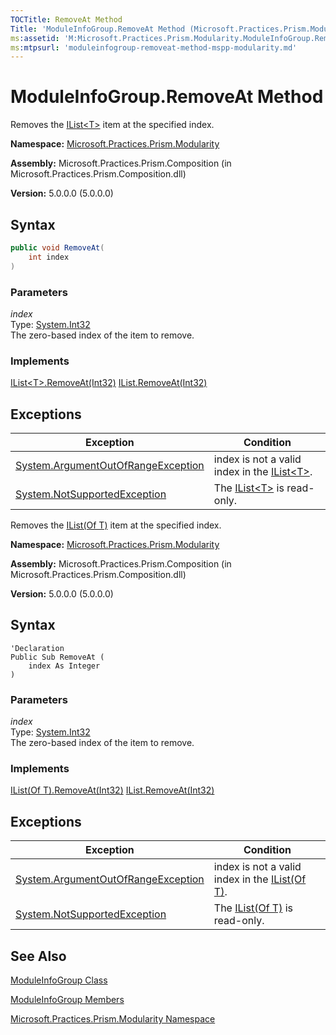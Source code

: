 ```yaml
---
TOCTitle: RemoveAt Method
Title: 'ModuleInfoGroup.RemoveAt Method (Microsoft.Practices.Prism.Modularity)'
ms:assetid: 'M:Microsoft.Practices.Prism.Modularity.ModuleInfoGroup.RemoveAt(System.Int32)'
ms:mtpsurl: 'moduleinfogroup-removeat-method-mspp-modularity.md'
---
```


# ModuleInfoGroup.RemoveAt Method

Removes the [IList&lt;T&gt;](http://msdn.microsoft.com/en-us/library/5y536ey6) item at the specified index.

**Namespace:** [Microsoft.Practices.Prism.Modularity](/patterns-practices/reference/mspp-modularity-namespace)

**Assembly:** Microsoft.Practices.Prism.Composition (in Microsoft.Practices.Prism.Composition.dll)

**Version:** 5.0.0.0 (5.0.0.0)

## Syntax

```C#
public void RemoveAt(
	int index
)
```

### Parameters

*index*    
Type: [System.Int32](http://msdn.microsoft.com/en-us/library/td2s409d)  
The zero-based index of the item to remove.

### Implements

[IList&lt;T&gt;.RemoveAt(Int32)](http://msdn.microsoft.com/en-us/library/c93ab5c9)
[IList.RemoveAt(Int32)](http://msdn.microsoft.com/en-us/library/x5zwtyhy)

## Exceptions


| Exception                                                                                   | Condition                                                                                                             |
|---------------------------------------------------------------------------------------------|-----------------------------------------------------------------------------------------------------------------------|
| [System.ArgumentOutOfRangeException](http://msdn.microsoft.com/en-us/library/8xt94y6e) | index is not a valid index in the [IList&lt;T&gt;](http://msdn.microsoft.com/en-us/library/5y536ey6). |
| [System.NotSupportedException](http://msdn.microsoft.com/en-us/library/8a7a4e64)       | The [IList&lt;T&gt;](http://msdn.microsoft.com/en-us/library/5y536ey6) is read-only.                  |

Removes the [IList(Of T)](http://msdn.microsoft.com/en-us/library/5y536ey6) item at the specified index.

**Namespace:** [Microsoft.Practices.Prism.Modularity](/patterns-practices/reference/mspp-modularity-namespace)

**Assembly:** Microsoft.Practices.Prism.Composition (in Microsoft.Practices.Prism.Composition.dll)

**Version:** 5.0.0.0 (5.0.0.0)

## Syntax

```VB
'Declaration
Public Sub RemoveAt ( 
	index As Integer
)
```

### Parameters

*index*    
Type: [System.Int32](http://msdn.microsoft.com/en-us/library/td2s409d)  
The zero-based index of the item to remove.

### Implements

[IList(Of T).RemoveAt(Int32)](http://msdn.microsoft.com/en-us/library/c93ab5c9)
[IList.RemoveAt(Int32)](http://msdn.microsoft.com/en-us/library/x5zwtyhy)

## Exceptions


| Exception                                                                                   | Condition                                                                                                             |
|---------------------------------------------------------------------------------------------|-----------------------------------------------------------------------------------------------------------------------|
| [System.ArgumentOutOfRangeException](http://msdn.microsoft.com/en-us/library/8xt94y6e) | index is not a valid index in the [IList(Of T)](http://msdn.microsoft.com/en-us/library/5y536ey6). |
| [System.NotSupportedException](http://msdn.microsoft.com/en-us/library/8a7a4e64)       | The [IList(Of T)](http://msdn.microsoft.com/en-us/library/5y536ey6) is read-only.                  |


## See Also

[ModuleInfoGroup Class](/patterns-practices/reference/moduleinfogroup-class-mspp-modularity)

[ModuleInfoGroup Members](/patterns-practices/reference/moduleinfogroup-members-mspp-modularity)

[Microsoft.Practices.Prism.Modularity Namespace](/patterns-practices/reference/mspp-modularity-namespace)
